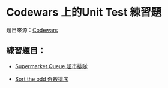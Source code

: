 ﻿# Codewars 上的Unit Test 練習題
題目來源：[Codewars](https://www.codewars.com)

## 練習題目：  

* [Supermarket Queue 超市排隊](https://github.com/patrick85081/CodewarsUnitTest/tree/master/CodewarsUnitTest/SupermarketQueue)  
  
* [Sort the odd 奇數排序](https://github.com/patrick85081/CodewarsUnitTest/tree/master/CodewarsUnitTest/SortTheOdd)